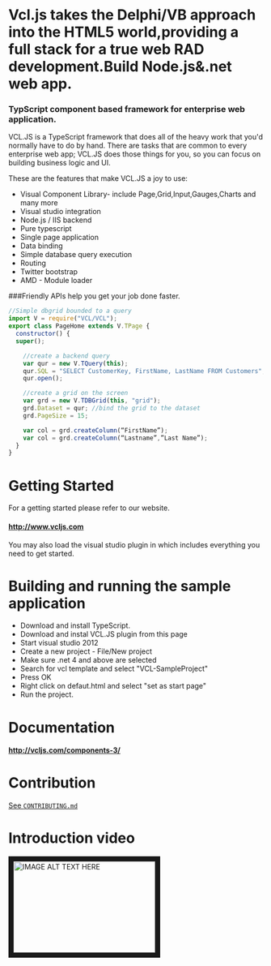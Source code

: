 Vcl.js takes the Delphi/VB approach into the HTML5 world,providing a full stack for a true web RAD development.Build Node.js&.net web app.
======



### TypScript component based framework for enterprise web application.

VCL.JS is a TypeScript framework that does all of the heavy work that you'd normally have to do by hand. 
There are tasks that are common to every enterprise web app; 
VCL.JS does those things for you, so you can focus on building business logic and UI.

These are the features that make VCL.JS a joy to use:
- Visual Component Library- include Page,Grid,Input,Gauges,Charts and many more
- Visual studio integration
- Node.js / IIS backend
- Pure typescript
- Single page application
- Data binding
- Simple database query execution 
- Routing
- Twitter bootstrap 
- AMD - Module loader

###Friendly APIs help you get your job done faster.
```javascript
//Simple dbgrid bounded to a query
import V = require("VCL/VCL");
export class PageHome extends V.TPage {
  constructor() {
  super();

    //create a backend query
    var qur = new V.TQuery(this);
    qur.SQL = "SELECT CustomerKey, FirstName, LastName FROM Customers";
    qur.open();

    //create a grid on the screen
    var grd = new V.TDBGrid(this, "grid");
    grd.Dataset = qur; //bind the grid to the dataset
    grd.PageSize = 15;

    var col = grd.createColumn(“FirstName”);
    var col = grd.createColumn(“Lastname”,”Last Name”);
  }
}
```
Getting Started
================
For a getting started please refer to our website.
#### http://www.vcljs.com

You may also load the visual studio plugin in which includes everything you need to get started.

Building and running the sample application
===============================================
- Download and install TypeScript.
- Download and instal VCL.JS plugin from this page
- Start visual studio 2012
- Create a new project - File/New project
- Make sure .net 4 and above are selected
- Search for vcl template and select "VCL-SampleProject"
- Press OK
- Right click on defaut.html and select "set as start page"
- Run the project.


# Documentation
#### http://vcljs.com/components-3/

# Contribution
[See `CONTRIBUTING.md`](https://github.com/vclteam/VCL.JS/blob/master/CONTRIBUTING.md)

# Introduction video
<a href="http://www.youtube.com/watch?feature=player_embedded&v=Hd_U3XIHh6w
" target="_blank"><img src="http://img.youtube.com/vi/Hd_U3XIHh6w/0.jpg" 
alt="IMAGE ALT TEXT HERE" width="280" height="180" border="10" /></a>
